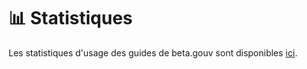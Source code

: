 # 📊 Statistiques

Les statistiques d'usage des guides de beta.gouv sont disponibles [ici](https://datastudio.google.com/u/0/reporting/1016657e-1ee3-4013-919d-0e0fb284e352/page/1M).

